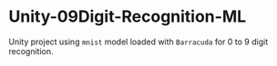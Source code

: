 # Unity-09Digit-Recognition-ML
Unity project using ```mnist``` model loaded with ```Barracuda``` for 0 to 9 digit recognition.

